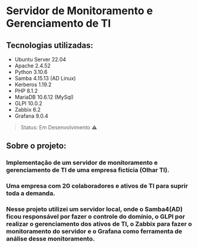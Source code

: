 # Servidor de Monitoramento e Gerenciamento de TI

## Tecnologias utilizadas:
* Ubuntu Server 22.04
* Apache 2.4.52
* Python 3.10.6
* Samba 4.15.13 (AD Linux)
* Kerberos 1.19.2
* PHP 8.1.2
* MariaDB 10.6.12 (MySql) 
* GLPI 10.0.2
* Zabbix 6.2
* Grafana 9.0.4

>Status: Em Desenvolvimento ⚠️

## Sobre o projeto:
### Implementação de um servidor de monitoramento e gerenciamento de TI de uma empresa fictícia (Olhar TI). 
### Uma empresa com 20 colaboradores e ativos de TI para suprir toda a demanda.  
### Nesse projeto utilizei um servidor local, onde o Samba4(AD) ficou responsável por fazer o controle do domínio, o GLPI por realizar o gerenciamento dos ativos de TI, o Zabbix para fazer o monitoramento do servidor e o Grafana como ferramenta de análise desse monitoramento. 
